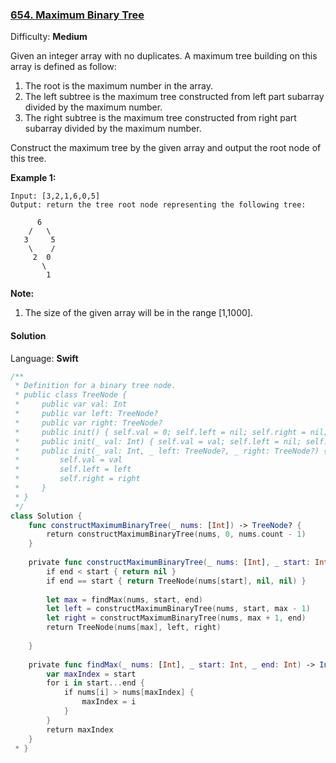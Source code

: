 ### [654\. Maximum Binary Tree](https://leetcode.com/problems/maximum-binary-tree/)

Difficulty: **Medium**


Given an integer array with no duplicates. A maximum tree building on this array is defined as follow:

1.  The root is the maximum number in the array.
2.  The left subtree is the maximum tree constructed from left part subarray divided by the maximum number.
3.  The right subtree is the maximum tree constructed from right part subarray divided by the maximum number.

Construct the maximum tree by the given array and output the root node of this tree.

**Example 1:**  

```
Input: [3,2,1,6,0,5]
Output: return the tree root node representing the following tree:

      6
    /   \
   3     5
    \    / 
     2  0   
       \
        1
```

**Note:**  

1.  The size of the given array will be in the range [1,1000].


#### Solution

Language: **Swift**

```swift
/**
 * Definition for a binary tree node.
 * public class TreeNode {
 *     public var val: Int
 *     public var left: TreeNode?
 *     public var right: TreeNode?
 *     public init() { self.val = 0; self.left = nil; self.right = nil; }
 *     public init(_ val: Int) { self.val = val; self.left = nil; self.right = nil; }
 *     public init(_ val: Int, _ left: TreeNode?, _ right: TreeNode?) {
 *         self.val = val
 *         self.left = left
 *         self.right = right
 *     }
 * }
 */
class Solution {
    func constructMaximumBinaryTree(_ nums: [Int]) -> TreeNode? {
        return constructMaximumBinaryTree(nums, 0, nums.count - 1)
    }
    
    private func constructMaximumBinaryTree(_ nums: [Int], _ start: Int, _ end: Int) -> TreeNode? {
        if end < start { return nil }
        if end == start { return TreeNode(nums[start], nil, nil) }
        
        let max = findMax(nums, start, end)
        let left = constructMaximumBinaryTree(nums, start, max - 1)
        let right = constructMaximumBinaryTree(nums, max + 1, end)
        return TreeNode(nums[max], left, right)
        
    }
    
    private func findMax(_ nums: [Int], _ start: Int, _ end: Int) -> Int {
        var maxIndex = start
        for i in start...end {
            if nums[i] > nums[maxIndex] {
                maxIndex = i
            }
        }
        return maxIndex
    }
 * }
```